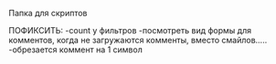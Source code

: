 Папка для скриптов

ПОФИКСИТЬ:
-count у фильтров
-посмотреть вид формы для комментов, когда не загружаются комменты, вместо смайлов.....
-обрезается коммент на 1 символ

